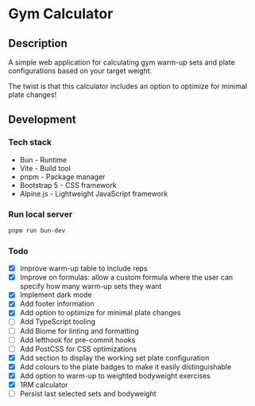 # Gym Calculator

## Description

A simple web application for calculating gym warm-up sets and plate configurations based on your target weight.

The twist is that this calculator includes an option to optimize for minimal plate changes!

## Development

### Tech stack

* Bun - Runtime
* Vite - Build tool
* pnpm - Package manager
* Bootstrap 5 - CSS framework
* Alpine.js - Lightweight JavaScript framework

### Run local server

```bash
pnpm run bun-dev
```

### Todo

* [x] Improve warm-up table to include reps
* [x] Improve on formulas: allow a custom formula where the user can specify how many warm-up sets they want
* [x] Implement dark mode
* [x] Add footer information
* [x] Add option to optimize for minimal plate changes
* [ ] Add TypeScript tooling
* [ ] Add Biome for linting and formatting
* [ ] Add lefthook for pre-commit hooks
* [ ] Add PostCSS for CSS optimizations
* [x] Add section to display the working set plate configuration
* [x] Add colours to the plate badges to make it easily distinguishable
* [x] Add option to warm-up to weighted bodyweight exercises
* [x] 1RM calculator
* [ ] Persist last selected sets and bodyweight
